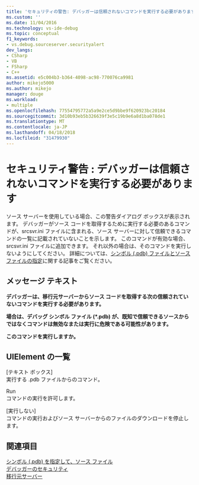 ```yaml
---
title: 'セキュリティの警告: デバッガーは信頼されないコマンドを実行する必要があります |Microsoft ドキュメント'
ms.custom: ''
ms.date: 11/04/2016
ms.technology: vs-ide-debug
ms.topic: conceptual
f1_keywords:
- vs.debug.sourceserver.securityalert
dev_langs:
- CSharp
- VB
- FSharp
- C++
ms.assetid: e5c004b3-b364-4098-ac98-770076ca9981
author: mikejo5000
ms.author: mikejo
manager: douge
ms.workload:
- multiple
ms.openlocfilehash: 77554795772a5a9e2ce5d9bbe9f620923bc20184
ms.sourcegitcommit: 3d10b93eb5b326639f3e5c19b9e6a8d1ba078de1
ms.translationtype: MT
ms.contentlocale: ja-JP
ms.lasthandoff: 04/18/2018
ms.locfileid: "31479930"
---
```

# <a name="security-warning-debugger-must-execute-untrusted-command"></a>セキュリティ警告 : デバッガーは信頼されないコマンドを実行する必要があります
ソース サーバーを使用している場合、この警告ダイアログ ボックスが表示されます。 デバッガーがソース コードを取得するために実行する必要のあるコマンドが、srcsvr.ini ファイルに含まれる、ソース サーバーに対して信頼できるコマンドの一覧に記載されていないことを示します。 このコマンドが有効な場合、srcsvr.ini ファイルに追加できます。 それ以外の場合は、そのコマンドを実行しないようにしてください。 詳細については、[シンボル (.pdb) ファイルとソース ファイルの指定](../debugger/specify-symbol-dot-pdb-and-source-files-in-the-visual-studio-debugger.md)に関する記事をご覧ください。  
  
## <a name="message-text"></a>メッセージ テキスト  
 **デバッガーは、移行元サーバーからソース コードを取得する次の信頼されていないコマンドを実行する必要があります。**  
  
 **場合は、デバッグ シンボル ファイル (\*.pdb) が、既知で信頼できるソースからではなくコマンドは無効なまたは実行に危険である可能性があります。**  
  
 **このコマンドを実行しますか。**  
  
## <a name="uielement-list"></a>UIElement の一覧  
 [テキスト ボックス]  
 実行する .pdb ファイルからのコマンド。  
  
 Run  
 コマンドの実行を許可します。  
  
 [実行しない]  
 コマンドの実行およびソース サーバーからのファイルのダウンロードを停止します。  
  
## <a name="see-also"></a>関連項目  
 [シンボル (.pdb) を指定して、ソース ファイル](../debugger/specify-symbol-dot-pdb-and-source-files-in-the-visual-studio-debugger.md)   
 [デバッガーのセキュリティ](../debugger/debugger-security.md)   
 [移行元サーバー](http://msdn.microsoft.com/library/windows/desktop/ms680641\(v=vs.85\).aspx)
